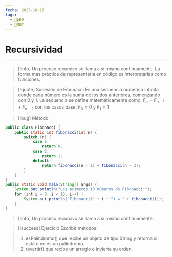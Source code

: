```yaml
---
fecha: 2025-10-16
tags:
  - 💾EDD
  - 📝NOT
---
```


# Recursividad
---
> [!info] Un proceso recursivo se llama a sí mismo continuamente.
La forma más práctica de representarla en código es interpretarlas como funciones.

> [!quote] Sucesión de Fibonacci
Es una secuencia numérica infinita donde cada número es la suma de los dos anteriores, comenzando con 0 y 1.
La secuencia se define matemáticamente como: $F_n = F_{n-1} + F_{n-2}$ con los casos base: $F_0 = 0$ y $F_1 = 1$

> [!bug] Método
```java
public class Fibonacci {
    public static int fibonacci(int n) {
        switch (n) {
            case 1:
                return 0;
            case 2:
                return 1;
            default:
                return fibonacci(n - 1) + fibonacci(n - 2);
        }
    }
}
public static void main(String[] args) {
    System.out.println("Los primeros 10 números de Fibonacci:");
    for (int i = 0; i < 10; i++) {
        System.out.println("Fibonacci(" + i + ") = " + fibonacci(i));
    }
}
```

> [!info] Un proceso recursivo se llama a sí mismo continuamente.

> [!success] Ejercicio
> Escribir métodos:
> 1. esPalindromo() que recibe un objeto de tipo String y retorna si está o no es un palíndromo.
> 2. revertir() que recibe un arreglo e invierte su orden.